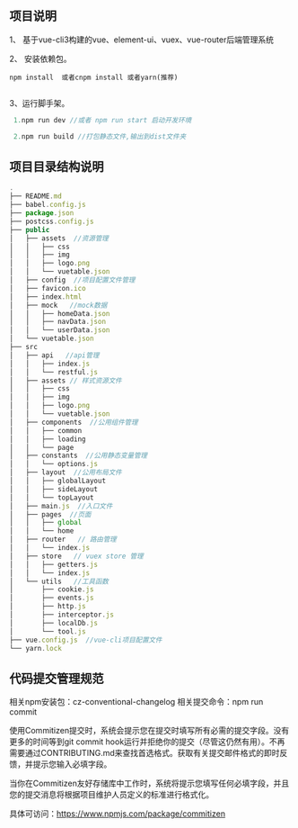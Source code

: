 ## 项目说明
1、 基于vue-cli3构建的vue、element-ui、vuex、vue-router后端管理系统

2、 安装依赖包。
```
npm install  或者cnpm install 或者yarn(推荐)


```
3、运行脚手架。
```js
 1.npm run dev //或者 npm run start 启动开发环境

 2.npm run build //打包静态文件,输出到dist文件夹

 ```
 ## 项目目录结构说明
 
 ```js
 .
├── README.md
├── babel.config.js
├── package.json
├── postcss.config.js
├── public
│   ├── assets  //资源管理
│   │   ├── css
│   │   ├── img
│   │   ├── logo.png
│   │   └── vuetable.json
│   ├── config  //项目配置文件管理
│   ├── favicon.ico
│   ├── index.html
│   ├── mock   //mock数据
│   │   ├── homeData.json
│   │   ├── navData.json
│   │   └── userData.json
│   └── vuetable.json
├── src
│   ├── api   //api管理
│   │   ├── index.js
│   │   └── restful.js
│   ├── assets // 样式资源文件
│   │   ├── css
│   │   ├── img
│   │   ├── logo.png
│   │   └── vuetable.json
│   ├── components  //公用组件管理
│   │   ├── common
│   │   ├── loading
│   │   └── page
│   ├── constants  //公用静态变量管理
│   │   └── options.js
│   ├── layout  //公用布局文件
│   │   ├── globalLayout
│   │   ├── sideLayout
│   │   └── topLayout
│   ├── main.js  //入口文件
│   ├── pages  //页面
│   │   ├── global
│   │   └── home
│   ├── router   // 路由管理
│   │   └── index.js
│   ├── store   // vuex store 管理
│   │   ├── getters.js
│   │   └── index.js
│   └── utils   //工具函数
│       ├── cookie.js
│       ├── events.js
│       ├── http.js
│       ├── interceptor.js
│       ├── localDb.js
│       └── tool.js
├── vue.config.js  //vue-cli项目配置文件
└── yarn.lock

 ```
 ## 代码提交管理规范
相关npm安装包：cz-conventional-changelog
相关提交命令：npm run commit 

使用Commitizen提交时，系统会提示您在提交时填写所有必需的提交字段。没有更多的时间等到git commit hook运行并拒绝你的提交（尽管这仍然有用）。不再需要通过CONTRIBUTING.md来查找首选格式。获取有关提交邮件格式的即时反馈，并提示您输入必填字段。

当你在Commitizen友好存储库中工作时，系统将提示您填写任何必填字段，并且您的提交消息将根据项目维护人员定义的标准进行格式化。

具体可访问：https://www.npmjs.com/package/commitizen



